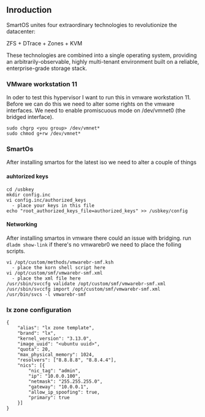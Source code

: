 ## Inroduction
SmartOS unites four extraordinary technologies to revolutionize the datacenter:

ZFS + DTrace + Zones + KVM

These technologies are combined into a single operating system, providing an arbitrarily-observable, highly multi-tenant environment built on a reliable, enterprise-grade storage stack.

### VMware workstation 11
In oder to test this hypervisor I want to run this in vmware workstation 11. Before we can do this we need to alter some rights on the vmware interfaces. We need to enable promiscuous mode on /dev/vmnet0 (the bridged interface).

    sudo chgrp <you group> /dev/vmnet*
    sudo chmod g+rw /dev/vmnet*

### SmartOs
After installing smartos for the latest iso we need to alter a couple of things

#### auhtorized keys
    cd /usbkey
    mkdir config.inc
    vi config.inc/authorized_keys
      - place your keys in this file
    echo "root_authorized_keys_file=authorized_keys" >> /usbkey/config

#### Networking
After installing smartos in vmware there could an issue with bridging. run `dladm show-link` if there's no vmwarebr0 we need to place the folling scripts.

    vi /opt/custom/methods/vmwarebr-smf.ksh
      - place the korn shell script here
    vi /opt/custom/smf/vmwarebr-smf.xml
      - place the xml file here
    /usr/sbin/svccfg validate /opt/custom/smf/vmwarebr-smf.xml
    /usr/sbin/svccfg import /opt/custom/smf/vmwarebr-smf.xml
    /usr/bin/svcs -l vmwarebr-smf

### lx zone configuration
    {
    	"alias": "lx zone template",
    	"brand": "lx",
    	"kernel_version": "3.13.0",
    	"image_uuid": "<ubuntu uuid>",
    	"quota": 20,
    	"max_physical_memory": 1024,
    	"resolvers": ["8.8.8.8", "8.8.4.4"],
    	"nics": [{
    		"nic_tag": "admin",
    		"ip": "10.0.0.100",
    		"netmask": "255.255.255.0",
    		"gateway": "10.0.0.1",
    		"allow_ip_spoofing": true,
    		"primary": true
    	}]
    }
